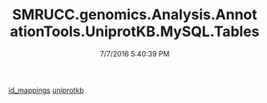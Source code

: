 ﻿---
title: SMRUCC.genomics.Analysis.AnnotationTools.UniprotKB.MySQL.Tables
date: 7/7/2016 5:40:39 PM
---

[id_mappings](T-SMRUCC.genomics.Analysis.AnnotationTools.UniprotKB.MySQL.Tables.id_mappings.html)
[uniprotkb](T-SMRUCC.genomics.Analysis.AnnotationTools.UniprotKB.MySQL.Tables.uniprotkb.html)
